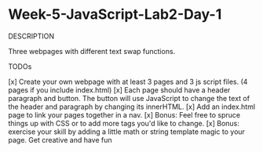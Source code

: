 # Week-5-JavaScript-Lab2-Day-1

DESCRIPTION

Three webpages with different text swap functions. 

TODOs

  [x] Create your own webpage with at least 3 pages and 3 js script files. (4 pages if you include index.html)
  [x] Each page should have a header paragraph and button. The button will use JavaScript to change the text of the header and paragraph by changing its innerHTML.
  [x] Add an index.html page to link your pages together in a nav.
  [x] Bonus: Feel free to spruce things up with CSS or to add more tags you'd like to change.
  [x] Bonus: exercise your skill by adding a little math or string template magic to your page. Get creative and have fun
  
